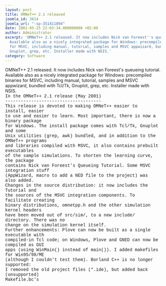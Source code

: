 ```yaml
---
layout: post
title: OMNeT++ 2.1 released
joomla_id: 3614
joomla_url: "-sp-351411894"
date: 2001-05-25 22:03:34.000000000 +02:00
author: Administrator
excerpt: 'OMNeT++ 2.1 released. It now includes Nick van Foreest''s queueing tutorial.
  Available also as a nicely integrated package for Windows: precompiled binaries
  for MSVC, including manual, tutorial, samples and MSVC appwizard, bundled with Tcl/Tk,
  Gnuplot, grep, etc. Installer made with NSIS.'
category: Software
---
```

OMNeT++ 2.1 released. It now includes Nick van Foreest's queueing tutorial. Available also as a nicely integrated package for Windows: precompiled binaries for MSVC, including manual, tutorial, samples and MSVC appwizard, bundled with Tcl/Tk, Gnuplot, grep, etc. Installer made with NSIS.<FONT face="courier new, courier, mono"><BR>In the OMNeT++ 2.1 release (May 2001)<BR>-------------------------------------<BR>This release is devoted to making OMNeT++ easier to install, easier<BR>to use and easier to learn. Most important, there is now a binary package<BR>for Windows. The install package comes with Tcl/Tk, Gnuplot and some<BR>Unix utilities (grep, awk) bundled, and in addition to the OMNeT++ programs<BR>and libraries compiled with MSVC, it also contains prebuilt executables<BR>of the sample simulations. To shorten the learning curve, the package<BR>contains Nick van Foreest's Queueing Tutorial. Some MSVC integration stuff<BR>(AppWizard, macro to add a NED file to the project) was also added.<BR>Changes in the source distribution: it now includes the Tutorial and<BR>the sources of the MSVC integration components. To facilitate creating<BR>binary distributions, omnetpp.h and the other simulation kernel headers<BR>have been moved out of src/sim/, to a new include/ directory. There was no<BR>change on the simulation kernel itself.<BR>Further enhancements: Plove can now be built as a single executable with<BR>compiled-in Tcl code; on Windows, Plove and GNED can now be compiled as GUI<BR>apps (using WinMain() instead of main()). I added makefiles for Win95/98/ME<BR>(although I couldn't test them). Borland C++ is no longer supported:<BR>I removed the old project files (*.ide), but added back (unsupported)<BR>Makefile.bc's</FONT>
